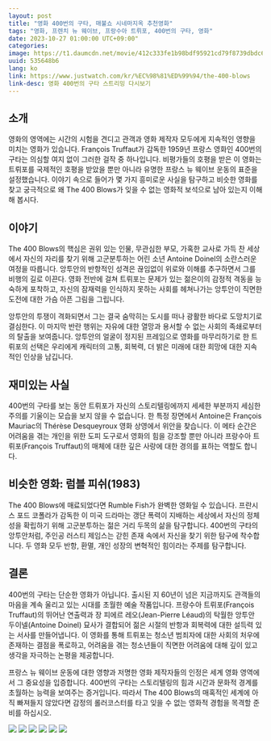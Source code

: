 ```yaml
---
layout: post
title: "영화 400번의 구타, 매불쇼 시네마지옥 추천영화"
tags: "영화, 프렌치 뉴 웨이브, 프랑수아 트뤼포, 400번의 구타, 영화"
date: 2023-10-27 01:00:00 UTC+09:00"
categories: 
image: https://t1.daumcdn.net/movie/412c333fe1b98bdf95921cd79f8739dbdc68fa9d
uuid: 535648b6
lang: ko
link: https://www.justwatch.com/kr/%EC%98%81%ED%99%94/the-400-blows
link-desc: 영화 400번의 구타 스트리밍 다시보기
---
```


## 소개
영화의 영역에는 시간의 시험을 견디고 관객과 영화 제작자 모두에게 지속적인 영향을 미치는 영화가 있습니다. François Truffaut가 감독한 1959년 프랑스 영화인 400번의 구타는 의심할 여지 없이 그러한 걸작 중 하나입니다. 비평가들의 호평을 받은 이 영화는 트뤼포를 국제적인 호평을 받았을 뿐만 아니라 유명한 프랑스 뉴 웨이브 운동의 표준을 설정했습니다. 이야기 속으로 들어가 몇 가지 흥미로운 사실을 탐구하고 비슷한 영화를 찾고 궁극적으로 왜 The 400 Blows가 잊을 수 없는 영화적 보석으로 남아 있는지 이해해 봅시다.


## 이야기
The 400 Blows의 핵심은 권위 있는 인물, 무관심한 부모, 가혹한 교사로 가득 찬 세상에서 자신의 자리를 찾기 위해 고군분투하는 어린 소년 Antoine Doinel의 소란스러운 여정을 따릅니다. 앙투안의 반항적인 성격은 끊임없이 위로와 이해를 추구하면서 그를 비행의 길로 이끈다. 영화 전반에 걸쳐 트뤼포는 문제가 있는 젊은이의 감정적 격동을 능숙하게 포착하고, 자신의 잠재력을 인식하지 못하는 사회를 헤쳐나가는 앙투안이 직면한 도전에 대한 가슴 아픈 그림을 그립니다.

앙투안의 투쟁이 격화되면서 그는 결국 숨막히는 도시를 떠나 광활한 바다로 도망치기로 결심한다. 이 마지막 반란 행위는 자유에 대한 열망과 용서할 수 없는 사회의 족쇄로부터의 탈출을 보여줍니다. 앙투안의 얼굴이 정지된 프레임으로 영화를 마무리하기로 한 트뤼포의 선택은 우리에게 캐릭터의 고통, 회복력, 더 밝은 미래에 대한 희망에 대한 지속적인 인상을 남깁니다.


## 재미있는 사실
400번의 구타를 보는 동안 트뤼포가 자신의 스토리텔링에까지 세세한 부분까지 세심한 주의를 기울이는 모습을 보지 않을 수 없습니다. 한 특정 장면에서 Antoine은 François Mauriac의 Thérèse Desqueyroux 영화 상영에서 위안을 찾습니다. 이 메타 순간은 어려움을 겪는 개인을 위한 도피 도구로서 영화의 힘을 강조할 뿐만 아니라 프랑수아 트뤼포(François Truffaut)의 매체에 대한 깊은 사랑에 대한 경의를 표하는 역할도 합니다.


## 비슷한 영화: 럼블 피쉬(1983)
The 400 Blows에 매료되었다면 Rumble Fish가 완벽한 영화일 수 있습니다. 프란시스 포드 코폴라가 감독한 이 미국 드라마는 갱단 폭력이 지배하는 세상에서 자신의 정체성을 확립하기 위해 고군분투하는 젊은 거리 두목의 삶을 탐구합니다. 400번의 구타의 앙투안처럼, 주인공 러스티 제임스는 갇힌 존재 속에서 자신을 찾기 위한 탐구에 착수합니다. 두 영화 모두 반항, 환멸, 개인 성장의 변혁적인 힘이라는 주제를 탐구합니다.


## 결론
400번의 구타는 단순한 영화가 아닙니다. 출시된 지 60년이 넘은 지금까지도 관객들의 마음을 계속 울리고 있는 시대를 초월한 예술 작품입니다. 프랑수아 트뤼포(François Truffaut)의 뛰어난 연출력과 장 피에르 레오(Jean-Pierre Léaud)의 탁월한 앙투안 두이넬(Antoine Doinel) 묘사가 결합되어 젊은 시절의 반항과 회복력에 대한 설득력 있는 서사를 만들어냅니다. 이 영화를 통해 트뤼포는 청소년 범죄자에 대한 사회의 처우에 존재하는 결점을 폭로하고, 어려움을 겪는 청소년들이 직면한 어려움에 대해 깊이 있고 생각을 자극하는 논평을 제공합니다.

프랑스 뉴 웨이브 운동에 대한 영향과 저명한 영화 제작자들의 인정은 세계 영화 영역에서 그 중요성을 입증합니다. 400번의 구타는 스토리텔링의 힘과 시간과 문화적 경계를 초월하는 능력을 보여주는 증거입니다. 따라서 The 400 Blows의 매혹적인 세계에 아직 빠져들지 않았다면 감정의 롤러코스터를 타고 잊을 수 없는 영화적 경험을 목격할 준비를 하십시오.


![](https://t1.daumcdn.net/movie/412c333fe1b98bdf95921cd79f8739dbdc68fa9d)
![](https://upload.wikimedia.org/wikipedia/ko/c/c7/400%EB%B2%88%EC%9D%98%EA%B5%AC%ED%83%80_%ED%8F%AC%EC%8A%A4%ED%84%B0.jpg)
![](http://www.silverinews.com/news/photo/201902/3222_2746_3433.jpg)
![](https://blogthumb.pstatic.net/20160701_283/emily15611_1467379983555z4zeS_JPEG/400%B9%F8%C0%C7_%B1%B8%C5%B8_%C6%F7%BD%BA%C5%CD.jpg?type=w2)
![](https://sowhatevernever.files.wordpress.com/2013/06/20130701-005355.jpg?w=620)
![](https://cdn.ikoreanspirit.com/news/photo/202301/70864_71299_944.jpg)